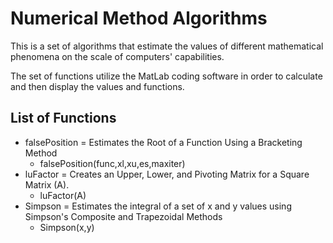 # Numerical Method Algorithms

This is a set of algorithms that estimate the values of different mathematical phenomena on the scale of computers' capabilities.

The set of functions utilize the MatLab coding software in order to calculate and then display the values and functions.

## List of Functions 
* falsePosition = Estimates the Root of a Function Using a Bracketing Method
  * falsePosition(func,xl,xu,es,maxiter)
* luFactor      = Creates an Upper, Lower, and Pivoting Matrix for a Square Matrix (A).
  * luFactor(A)
* Simpson       = Estimates the integral of a set of x and y values using Simpson's Composite and Trapezoidal Methods
  * Simpson(x,y)
